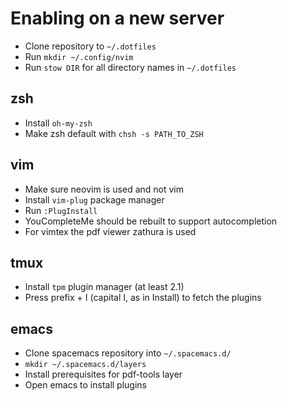 # Enabling on a new server

- Clone repository to `~/.dotfiles`
- Run `mkdir ~/.config/nvim`
- Run `stow DIR` for all directory names in `~/.dotfiles`

## zsh
- Install `oh-my-zsh`
- Make zsh default with `chsh -s PATH_TO_ZSH`

## vim
- Make sure neovim is used and not vim
- Install `vim-plug` package manager
- Run `:PlugInstall`
- YouCompleteMe should be rebuilt to support autocompletion
- For vimtex the pdf viewer zathura is used

## tmux
- Install `tpm` plugin manager (at least 2.1)
- Press prefix + I (capital I, as in Install) to fetch the plugins

## emacs
- Clone spacemacs repository into `~/.spacemacs.d/`
- `mkdir ~/.spacemacs.d/layers`
- Install prerequisites for pdf-tools layer
- Open emacs to install plugins

